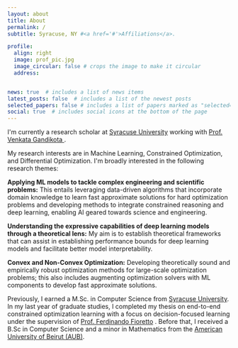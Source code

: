 ```yaml
---
layout: about
title: About
permalink: /
subtitle: Syracuse, NY #<a href='#'>Affiliations</a>. 

profile:
  align: right
  image: prof_pic.jpg
  image_circular: false # crops the image to make it circular
  address: 


news: true  # includes a list of news items
latest_posts: false  # includes a list of the newest posts
selected_papers: false # includes a list of papers marked as "selected={true}"
social: true  # includes social icons at the bottom of the page
---
```


I'm currently a research scholar at <a href="https://www.syracuse.edu/">Syracuse University</a> working with <a href="https://sites.google.com/view/gvenkata/home">Prof. Venkata Gandikota </a>.

My research interests are in Machine Learning, Constrained Optimization, and Differential Optimization. I'm broadly interested in the following research themes: <br>

<strong>Applying ML models to tackle complex engineering and scientific problems:</strong> This entails leveraging data-driven algorithms that incorporate domain knowledge to learn fast approximate solutions for hard optimization problems and developing methods to integrate constrained reasoning and deep learning, enabling AI geared towards science and engineering. <br>

<strong>Understanding the expressive capabilities of deep learning models through a theoretical lens:</strong> My aim is to establish theoretical frameworks that can assist in establishing performance bounds for deep learning models and facilitate better model interpretability. <br>

<strong>Convex and Non-Convex Optimization:</strong> Developing theoretically sound and empirically robust optimization methods for large-scale optimization problems; this also includes augmenting optimization solvers with ML components to develop fast approximate solutions.


Previously, I earned a M.Sc. in Computer Science from <a href="https://www.syracuse.edu/">Syracuse University</a>. In my last year of graduate studies, I completed my thesis on end-to-end constrained optimization learning with a focus on decision-focused learning under the supervision of <a href="https://nandofioretto.github.io/">Prof. Ferdinando Fioretto</a> . Before that, I received a B.Sc in Computer Science and a minor in Mathematics from the <a href="https://www.aub.edu.lb/">American University of Beirut (AUB)</a>.